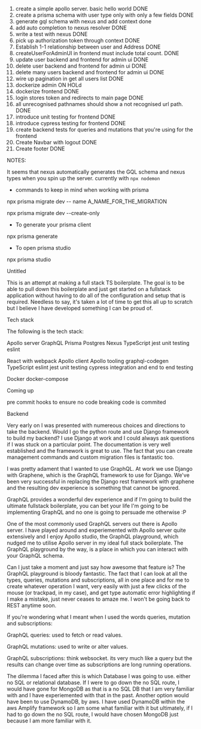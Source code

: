 1. create a simple apollo server. basic hello world DONE
2. create a prisma schema with user type only with only a few fields DONE
3. generate gql schema with nexus and add context done
4. add auto completion to nexus resolver DONE
5. write a test with nexus DONE
6. pick up authorization token through context DONE
7. Establish 1-1 relationship between user and Address DONE
8. createUserForAdminUI in frontend must include total count. DONE
9. update user backend and frontend for admin ui DONE
10. delete user backend and frontend for admin ui DONE
11. delete many users backend and frontend for admin ui DONE
12. wire up pagination in get all users list DONE
13. dockerize admin ON HOLd
14. dockerize frontend DONE
15. login stores token and redirects to main page DONE
16. all unrecognised pathnames should show a not recognised url path. DONE
17. introduce unit testing for frontend DONE
18. introduce cypress testing for frontend DONE
19. create backend tests for queries and mutations that you're using for the frontend
20. Create Navbar with logout DONE
21. Create footer DONE

NOTES:

It seems that nexus automatically generates the GQL schema and nexus types when you spin up the server. currently with `npx nodemon`

- commands to keep in mind when working with prisma

npx prisma migrate dev -- name A_NAME_FOR_THE_MIGRATION

npx prisma migrate dev --create-only

- To generate your prisma client

npx prisma generate

- To open prisma studio

npx prisma studio

Untitled

This is an attempt at making a full stack TS boilerplate. The goal is to be able to pull down this boilerplate and just get started on a fullstack application without having to do all of the configuration and setup that is required. Needless to say, it's taken a lot of time to get this all up to scratch but I believe I have developed something I can be proud of.

Tech stack

The following is the tech stack:

Apollo server
GraphQL
Prisma
Postgres
Nexus
TypeScript
jest unit testing
eslint

React with webpack
Apollo client
Apollo tooling
graphql-codegen
TypeScript
eslint
jest unit testing
cypress integration and end to end testing

Docker
docker-compose

Coming up

pre commit hooks to ensure no code breaking code is commited

Backend

Very early on I was presented with numereous choices and directions to take the backend. Would I go the python route and use Django framework to build my backend? I use Django at work and I could always ask questions if I was stuck on a particular point. The documentation is very well established and the framework is great to use. The fact that you can create management commands and custom migration files is fantastic too.

I was pretty adament that I wanted to use GraphQL. At work we use Django with Graphene, which is the GraphQL framework to use for Django. We've been very successful in replacing the Django rest framework with graphene and the resulting dev experience is something that cannot be ignored.

GraphQL provides a wonderful dev experience and if I'm going to build the ultimate fullstack boilerplate, you can bet your life I'm going to be implementing GraphQL and no one is going to persuade me otherwise :P

One of the most commonly used GraphQL servers out there is Apollo server. I have played around and experiemented with Apollo server quite extensively and I enjoy Apollo studio, the GraphQL playground, which nudged me to utilise Apollo server in my ideal full stack boilerplate. The GraphQL playground by the way, is a place in which you can interact with your GraphQL schema.

Can I just take a moment and just say how awesome that feature is? The GraphQL playground is bloody fantastic. The fact that I can look at all the types, queries, mutations and subscriptions, all in one place and for me to create whatever operation I want, very easily with just a few clicks of the mouse (or trackpad, in my case), and get type automatic error highlighting if I make a mistake, just never ceases to amaze me. I won't be going back to REST anytime soon.

If you're wondering what I meant when I used the words queries, mutation and subscriptions:

GraphQL queries: used to fetch or read values.

GraphQL mutations: used to write or alter values.

GraphQL subscriptions: think websocket. its very much like a query but the results can change over time as subscriptions are long running operations.

The dilemma I faced after this is which Database I was going to use. either no SQL or relational database. If I were to go down the no SQL route, I would have gone for MongoDB as that is a no SQL DB that I am very familiar with and I have experiemented with that in the past. Another option would have been to use DynamoDB, by aws. I have used DynamoDB within the aws Amplify framework so I am some what familiar with it but ultimately, if I had to go down the no SQL route, I would have chosen MongoDB just because I am more familiar with it.
